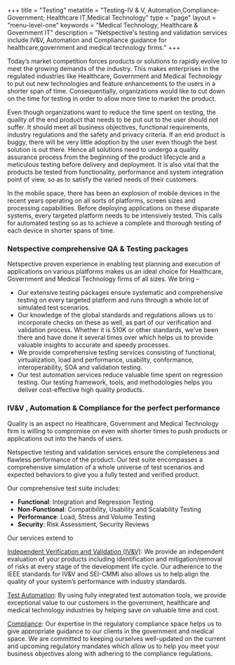 +++
title = "Testing"
metatitle = "Testing-IV & V, Automation,Compliance-Government; Healthcare IT,Medical Technology"
type = "page"
layout = "menu-level-one"
keywords = "Medical Technology, Healthcare & Government IT"
description = "Netspective's testing and validation services include IV&V, Automation and Compliance guidance for healthcare,government and medical technology firms."
+++

Today’s market competition forces products or solutions to rapidly evolve to meet the growing demands of the industry. This makes enterprises in the regulated industries like Healthcare, Government and Medical Technology to put out new technologies and feature enhancements to the users in a shorter span of time. Consequentially, organizations would like to cut down on the time for testing in order to allow more time to market the product.

Even though organizations want to reduce the time spent on testing, the quality of the end product that needs to be put out to the user should not suffer. It should meet all business objectives, functional requirements, industry regulations and the safety and privacy criteria. If an end product is buggy, there will be very little adoption by the user even though the best solution is out there. Hence all solutions need to undergo a quality assurance process from the beginning of the product lifecycle and a meticulous testing before delivery and deployment. It is also vital that the products be tested from functionality, performance and system integration point of view, so as to satisfy the varied needs of their customers.

In the mobile space, there has been an explosion of mobile devices in the recent years operating on all sorts of platforms, screen sizes and processing capabilities. Before deploying applications on these disparate systems, every targeted platform needs to be intensively tested. This calls for automated testing so as to achieve a complete and thorough testing of each device in shorter spans of time.

### Netspective comprehensive QA & Testing packages

Netspective proven experience in enabling test planning and execution of applications on various platforms makes us an ideal choice for Healthcare, Government and Medical Technology firms of all sizes. We bring –

* Our extensive testing packages ensure systematic and comprehensive testing on every targeted platform and runs through a whole lot of simulated test scenarios.
* Our knowledge of the global standards and regulations allows us to incorporate checks on these as well, as part of our verification and validation process. Whether it is 510K or other standards, we’ve been there and have done it several times over which helps us to provide valuable insights to accurate and speedy processes.
* We provide comprehensive testing services consisting of functional, virtualization, load and performance, usability, conformance, interoperability, SOA and validation testing.
* Our test automation services reduce valuable time spent on regression testing. Our testing framework, tools, and methodologies helps you deliver cost-effective high quality products.

### IV&V , Automation & Compliance for the perfect performance

Quality is an aspect no Healthcare, Government and Medical Technology firm is willing to compromise on even with shorter times to push products or applications out into the hands of users.

Netspective testing and validation services ensure the completeness and flawless performance of the product. Our test suite encompasses a comprehensive simulation of a whole universe of test scenarios and expected behaviors to give you a fully tested and verified product.

Our comprehensive test suite includes:

* **Functional**: Integration and Regression Testing
* **Non-Functional**: Compatibility, Usability and Scalability Testing
* **Performance**: Load, Stress and Volume Testing
* **Security**: Risk Assessment, Security Reviews

Our services extend to

[Independent Verification and Validation (IV&V)](/technology-services/testing/iv-v/): We provide an independent evaluation of your products including identification and mitigation/removal of risks at every stage of the development life cycle. Our adherence to the IEEE standards for IV&V and SEI-CMMI also allows us to help align the quality of your system’s performance with industry standards.

[Test Automation](/technology-services/testing/test-automation/): By using fully integrated test automation tools, we provide exceptional value to our customers in the government, healthcare and medical technology industries by helping save on valuable time and cost.

[Compliance](/technology-services/testing/compliance/): Our expertise in the regulatory compliance space helps us to give appropriate guidance to our clients in the government and medical space. We are committed to keeping ourselves well-updated on the current and upcoming regulatory mandates which allow us to help you meet your business objectives along with adhering to the compliance regulations.